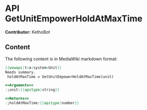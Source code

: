 # API GetUnitEmpowerHoldAtMaxTime

**Contributor:** KethoBot

## Content

The following content is in MediaWiki markdown format:

```mediawiki
{{wowapi|t=a|system=Unit}}
Needs summary.
 holdAtMaxTime = GetUnitEmpowerHoldAtMaxTime(unit)

==Arguments==
:;unit:{{apitype|string}}

==Returns==
:;holdAtMaxTime:{{apitype|number}}
```